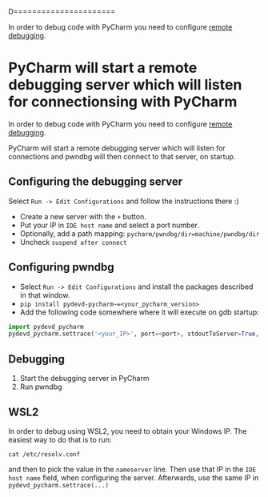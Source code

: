 D======================

In order to debug code with PyCharm you need to configure [remote debugging](https://www.jetbrains.com/help/pycharm/remote-debugging-with-product.html#remote-interpreter).

PyCharm will start a remote debugging server which will listen for connectionsing with PyCharm
======================

In order to debug code with PyCharm you need to configure [remote debugging](https://www.jetbrains.com/help/pycharm/remote-debugging-with-product.html#remote-interpreter).

PyCharm will start a remote debugging server which will listen for connections
and pwndbg will then connect to that server, on startup.

Configuring the debugging server
--------------------------------

Select `Run -> Edit Configurations` and follow the instructions there :)

* Create a new server with the `+` button.
* Put your IP in `IDE host name` and select a port number.
* Optionally, add a path mapping: `pycharm/pwndbg/dir=machine/pwndbg/dir`
* Uncheck `suspend after connect`

Configuring pwndbg
------------------

* Select `Run -> Edit Configurations` and install the packages described in that
window.
* `pip install pydevd-pycharm~=<your_pycharm_version>`
* Add the following code somewhere where it will execute on gdb startup:
```python
import pydevd_pycharm
pydevd_pycharm.settrace('<your_IP>', port=<port>, stdoutToServer=True, stderrToServer=True)
```

Debugging
---------

1. Start the debugging server in PyCharm
2. Run pwndbg

WSL2
----

In order to debug using WSL2, you need to obtain your Windows IP.
The easiest way to do that is to run:
```
cat /etc/resolv.conf
```
and then to pick the value in the `nameserver` line.
Then use that IP in the `IDE host name` field, when configuring the server.
Afterwards, use the same IP in `pydevd_pycharm.settrace(...)`
